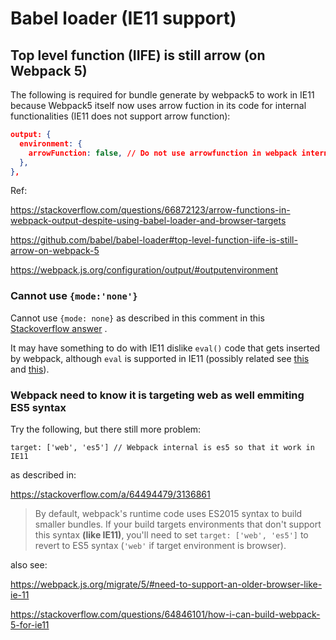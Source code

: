 # Babel loader (IE11 support)

## Top level function (IIFE) is still arrow (on Webpack 5)

The following is required for bundle generate by webpack5 to work in IE11 because Webpack5 itself now uses arrow fuction in its  code for internal functionalities  (IE11 does not support arrow function): 

```json
output: {
  environment: {
    arrowFunction: false, // Do not use arrowfunction in webpack internal
  },
},
```

Ref:

https://stackoverflow.com/questions/66872123/arrow-functions-in-webpack-output-despite-using-babel-loader-and-browser-targets

https://github.com/babel/babel-loader#top-level-function-iife-is-still-arrow-on-webpack-5

https://webpack.js.org/configuration/output/#outputenvironment



### Cannot use `{mode:'none'}`

Cannot use `{mode: none}` as described in this comment in this [Stackoverflow answer](https://stackoverflow.com/a/52264800/3136861) .

It may have something to do with IE11 dislike `eval()` code that gets inserted by webpack, although `eval` is supported in IE11 (possibly related see [this](https://stackoverflow.com/questions/59132233/javascript-error-syntaxerror-syntax-error-in-eval-function) and [this](https://stackoverflow.com/questions/64846101/how-i-can-build-webpack-5-for-ie11)). 



### Webpack need to know it is targeting web as well emmiting ES5 syntax

Try the following, but there still more problem: 

```
target: ['web', 'es5'] // Webpack internal is es5 so that it work in IE11
```

as described in:

https://stackoverflow.com/a/64494479/3136861

> By default, webpack's runtime code uses ES2015 syntax to build smaller bundles. If your build targets environments that don't support this syntax **(like IE11)**, you'll need to set `target: ['web', 'es5']` to revert to ES5 syntax (`'web'` if target environment is browser).

also see: 

https://webpack.js.org/migrate/5/#need-to-support-an-older-browser-like-ie-11

https://stackoverflow.com/questions/64846101/how-i-can-build-webpack-5-for-ie11



